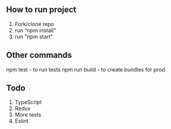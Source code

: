 ## How to run project

1. Fork/clone repo
2. run "npm install"
3. run "npm start"

## Other commands

npm test - to run tests
npm run build - to create bundles for prod

## Todo

1. TypeScript
2. Redux
3. More tests
4. Eslint
